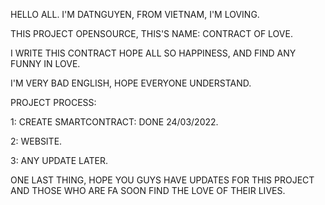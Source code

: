 HELLO ALL.
I'M DATNGUYEN, FROM VIETNAM, I'M LOVING.

THIS PROJECT OPENSOURCE, THIS'S NAME: CONTRACT OF LOVE.

I WRITE THIS CONTRACT HOPE ALL SO HAPPINESS, AND FIND ANY FUNNY IN LOVE.

I'M VERY BAD ENGLISH, HOPE EVERYONE UNDERSTAND.

PROJECT PROCESS:

1: CREATE SMARTCONTRACT: DONE 24/03/2022.

2: WEBSITE.

3: ANY UPDATE LATER.

ONE LAST THING, HOPE YOU GUYS HAVE UPDATES FOR THIS PROJECT AND THOSE WHO ARE FA SOON FIND THE LOVE OF THEIR LIVES.
